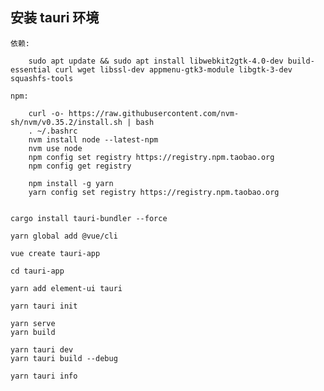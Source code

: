 
## 安装 tauri 环境

    依赖:

        sudo apt update && sudo apt install libwebkit2gtk-4.0-dev build-essential curl wget libssl-dev appmenu-gtk3-module libgtk-3-dev squashfs-tools

    npm:

        curl -o- https://raw.githubusercontent.com/nvm-sh/nvm/v0.35.2/install.sh | bash
        . ~/.bashrc
        nvm install node --latest-npm
        nvm use node
        npm config set registry https://registry.npm.taobao.org
        npm config get registry

        npm install -g yarn
        yarn config set registry https://registry.npm.taobao.org


    cargo install tauri-bundler --force

    yarn global add @vue/cli

    vue create tauri-app

    cd tauri-app

    yarn add element-ui tauri

    yarn tauri init

    yarn serve
    yarn build

    yarn tauri dev
    yarn tauri build --debug

    yarn tauri info
